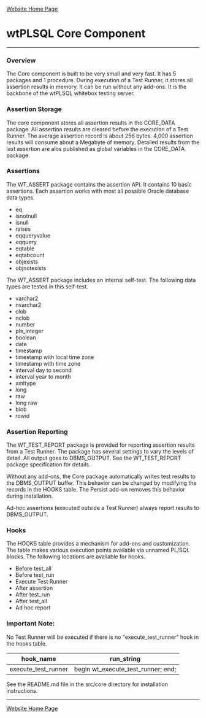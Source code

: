 [Website Home Page](README.md)

# wtPLSQL Core Component

---
### Overview
The Core component is built to be very small and very fast.  It has 5 packages and 1 procedure.  During execution of a Test Runner, it stores all assertion results in memory.  It can be run without any add-ons.  It is the backbone of the wtPLSQL whitebox testing server.

### Assertion Storage
The core component stores all assertion results in the CORE_DATA package.  All assertion results are cleared before the execution of a Test Runner.  The average assertion record is about 256 bytes.  4,000 assertion results will consume about a Megabyte of memory.  Detailed results from the last assertion are alos published as global variables in the CORE_DATA package.

### Assertions
The WT_ASSERT package contains the assertion API.  It contains 10 basic assertions.  Each assertion works with most all possible Oracle database data types.
   * eq
   * isnotnull
   * isnull
   * raises
   * eqqueryvalue
   * eqquery
   * eqtable
   * eqtabcount
   * objexists
   * objnotexists

The WT_ASSERT package includes an internal self-test.  The following data types are tested in this self-test.
   * varchar2
   * nvarchar2
   * clob
   * nclob
   * number
   * pls_integer
   * boolean
   * date
   * timestamp
   * timestamp with local time zone
   * timestamp with time zone
   * interval day to second
   * interval year to month
   * xmltype
   * long
   * raw
   * long raw
   * blob
   * rowid

### Assertion Reporting
The WT_TEST_REPORT package is provided for reporting assertion results from a Test Runner.  The package has several settings to vary the levels of detail.  All output goes to DBMS_OUTPUT.  See the WT_TEST_REPORT package specification for details.

Without any add-ons, the Core package automatically writes test results to the DBMS_OUTPUT buffer.  This behavior can be changed by modifying the records in the HOOKS table.  The Persist add-on removes this behavior during installation.

Ad-hoc assertions (executed outside a Test Runner) always report results to DBMS_OUTPUT.

### Hooks
The HOOKS table provides a mechanism for add-ons and customization.  The table makes various execution points available via unnamed PL/SQL blocks.  The following locations are available for hooks.
   * Before test_all
   * Before test_run
   * Execute Test Runner
   * After assertion
   * After test_run
   * After test_all
   * Ad hoc report

### Important Note:
No Test Runner will be executed if there is no "execute_test_runner" hook in the hooks table.

hook_name           | run_string
--------------------|-----------
execute_test_runner | begin wt_execute_test_runner; end;

See the README.md file in the src/core directory for installation instructions.

---
[Website Home Page](README.md)